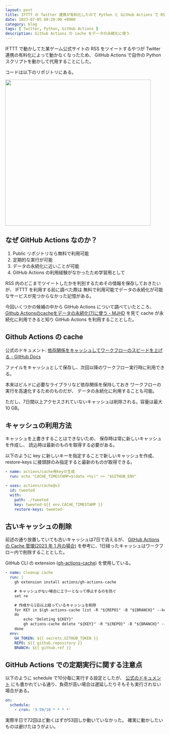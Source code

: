 ```yaml
---
layout: post
title: IFTTT の Twitter 連携が有料化したので Python と GitHub Actions で RSS をツイートする
date: 2023-07-05 00:20:00 +0900
category: blog
tags: [ Twitter, Python, GitHub Actions ]
description: Github Actions の cache をデータの永続化に使う
---
```


IFTTT で動かしてた某ゲーム公式サイトの RSS をツイートするやつが
Twitter 連携の有料化によって動かなくなったため、
GitHub Actions で自作の Python スクリプトを動かして代用することにした。

コードは以下のリポジトリにある。

<a href="https://github.com/saasan/feed2tweet"><img src="https://github-link-card.s3.ap-northeast-1.amazonaws.com/saasan/feed2tweet.png" width="460px"></a>

## なぜ GitHub Actions なのか？

1. Public リポジトリなら無料で利用可能
2. 定期的な実行が可能
3. データの永続化に近いことが可能
4. GitHub Actions の利用経験がなかったため学習用として

RSS 内のどこまでツイートしたかを判別するためその情報を保存しておきたいが、
IFTTT を利用する前に調べた際は
無料で利用可能でデータの永続化が可能なサービスが見つからなかった記憶がある。

今回いくつかの候補の中から GitHub Actions について調べていたところ、
[Github Actionsのcacheをデータの永続化(?)に使う - MJHD](https://mjhd.hatenablog.com/entry/2022/06/04/104711)
を見て cache が永続化に利用できると知り GitHub Actions を利用することとした。

## Github Actions の cache

公式のドキュメント: 
[依存関係をキャッシュしてワークフローのスピードを上げる - GitHub Docs](https://docs.github.com/ja/actions/using-workflows/caching-dependencies-to-speed-up-workflows)

ファイルをキャッシュとして保存し、次回以降のワークフロー実行時に利用できる。

本来はビルドに必要なライブラリなど依存関係を保持しておき
ワークフローの実行を高速化するためのものだが、
データの永続化に利用することも可能。

ただし、7日間以上アクセスされていないキャッシュは削除される。容量は最大10 GB。

## キャッシュの利用方法

キャッシュを上書きすることはできないため、
保存時は常に新しいキャッシュを作成し、
読込時は最新のものを取得する必要がある。

以下のように key に新しいキーを指定することで新しいキャッシュを作成、
restore-keys に接頭辞のみ指定すると最新のものが取得できる。

```yaml
- name: actions/cache用keyの生成
  run: echo "CACHE_TIMESTAMP=$(date +%s)" >> "$GITHUB_ENV"

- uses: actions/cache@v3
  id: tweeted
  with:
    path: ./tweeted
    key: tweeted-${{ env.CACHE_TIMESTAMP }}
    restore-keys: tweeted-
```

## 古いキャッシュの削除

前述の通り放置していても古いキャッシュは7日で消えるが、
[GitHub Actions の Cache 管理(2023 年 1 月の場合)](https://zenn.dev/hankei6km/articles/manage-cache-in-github-actions-2023-01)
を参考に、1日経ったキャッシュはワークフロー内で削除することとした。

GitHub CLI の
extension ([gh-actions-cache](https://github.com/actions/gh-actions-cache))
を使用している。

```yaml
- name: Cleanup cache
  run: |
    gh extension install actions/gh-actions-cache

    # キャッシュがない場合にエラーとなって停止するのを防ぐ
    set +e

    # 作成から1日以上経っているキャッシュを削除
    for KEY in $(gh actions-cache list -R "${REPO}" -B "${BRANCH}" --key ${{ env.CACHE_KEY }} --order asc --sort created-at | grep -P 'days? ago' | cut -f 1)
    do
        echo "Deleting ${KEY}"
        gh actions-cache delete "${KEY}" -R "${REPO}" -B "${BRANCH}" --confirm
    done
  env:
    GH_TOKEN: ${{ secrets.GITHUB_TOKEN }}
    REPO: ${{ github.repository }}
    BRANCH: ${{ github.ref }}
```

## GitHub Actions での定期実行に関する注意点

以下のように schedule で10分毎に実行する設定としたが、
[公式のドキュメント](https://docs.github.com/ja/actions/using-workflows/events-that-trigger-workflows#schedule)
にも書かれている通り、負荷が高い場合は遅延したりそもそも実行されない場合がある。

```yaml
on:
  schedule:
    - cron: '3-59/10 * * * *'
```

実際半日で72回ほど動くはずが53回しか動いていなかった。
確実に動かしたいものは避けたほうがよい。
